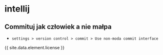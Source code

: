 # intellij

## Commituj jak człowiek a nie małpa
* ```settings > version control > commit > Use non-moda commit interface```

{{ site.data.element.license }}